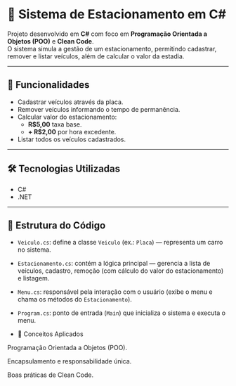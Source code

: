 # 🚗 Sistema de Estacionamento em C#

Projeto desenvolvido em **C#** com foco em **Programação Orientada a Objetos (POO)** e **Clean Code**.  
O sistema simula a gestão de um estacionamento, permitindo cadastrar, remover e listar veículos, além de calcular o valor da estadia.

---

## 📌 Funcionalidades
- Cadastrar veículos através da placa.  
- Remover veículos informando o tempo de permanência.  
- Calcular valor do estacionamento:  
  - **R$5,00** taxa base.  
  - **+ R$2,00** por hora excedente.  
- Listar todos os veículos cadastrados.  

---

## 🛠️ Tecnologias Utilizadas
- C#  
- .NET  

---

## 📂 Estrutura do Código
- `Veiculo.cs`: define a classe `Veiculo` (ex.: `Placa`) — representa um carro no sistema.  
- `Estacionamento.cs`: contém a lógica principal — gerencia a lista de veículos, cadastro, remoção (com cálculo do valor do estacionamento) e listagem.  
- `Menu.cs`: responsável pela interação com o usuário (exibe o menu e chama os métodos do `Estacionamento`).  
- `Program.cs`: ponto de entrada (`Main`) que inicializa o sistema e executa o menu.

- 📖 Conceitos Aplicados

Programação Orientada a Objetos (POO).

Encapsulamento e responsabilidade única.

Boas práticas de Clean Code.


